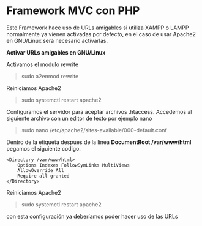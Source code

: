 # Framework MVC con PHP

Este Framework hace uso de URLs amigables si utiliza XAMPP o LAMPP normalmente ya vienen activadas por defecto, en el caso de usar Apache2 en GNU/Linux será necesario activarlas.

**Activar URLs amigables en GNU/Linux**

Activamos el modulo rewrite
> sudo a2enmod rewrite

Reiniciamos Apache2
> sudo systemctl restart apache2

Configuramos el servidor para aceptar archivos .htaccess.
Accedemos al siguiente archivo con un editor de texto por ejemplo nano
> sudo nano /etc/apache2/sites-available/000-default.conf

Dentro de la etiqueta </VirtualHost> despues de la linea **DocumentRoot /var/www/html** pegamos el siguiente codigo.

	<Directory /var/www/html>
		Options Indexes FollowSymLinks MultiViews
		AllowOverride All
		Require all granted
	</Directory>

Reiniciamos Apache2
> sudo systemctl restart apache2

con esta configuración ya deberíamos poder hacer uso de las URLs 
